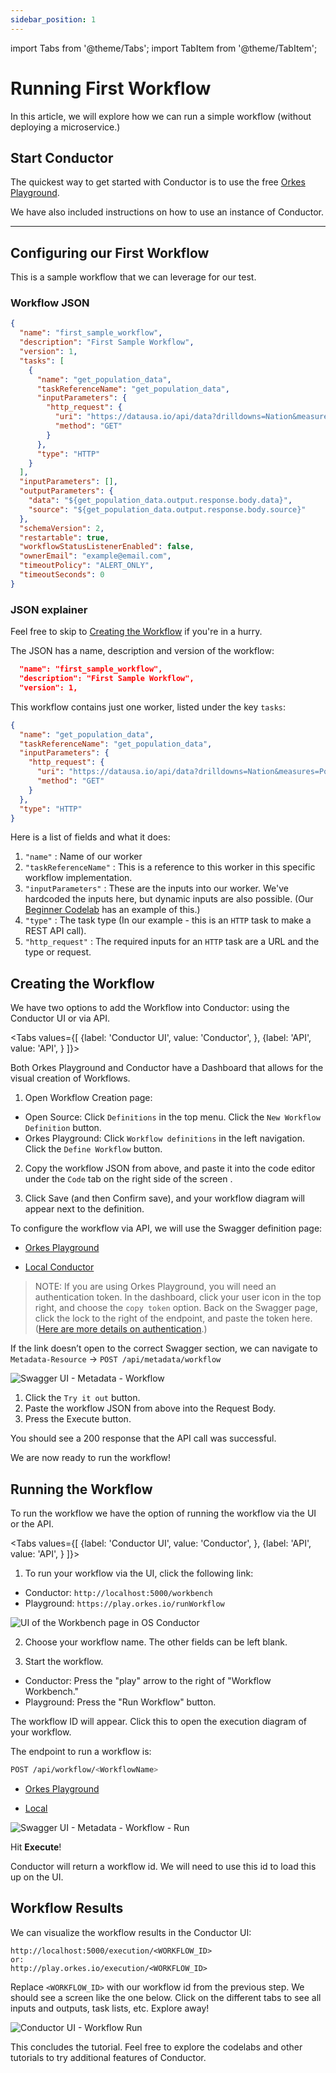 ```yaml
---
sidebar_position: 1
---
```

import Tabs from '@theme/Tabs';
import TabItem from '@theme/TabItem';

# Running First Workflow

In this article, we will explore how we can run a simple workflow (without deploying a microservice.)


## Start Conductor

The quickest way to get started with Conductor is to use the free [Orkes Playground](https://play.orkes.io). 

We have also included instructions on how to use an instance of Conductor.

---

## Configuring our First Workflow

This is a sample workflow that we can leverage for our test.

### Workflow JSON
```json
{
  "name": "first_sample_workflow",
  "description": "First Sample Workflow",
  "version": 1,
  "tasks": [
    {
      "name": "get_population_data",
      "taskReferenceName": "get_population_data",
      "inputParameters": {
        "http_request": {
          "uri": "https://datausa.io/api/data?drilldowns=Nation&measures=Population",
          "method": "GET"
        }
      },
      "type": "HTTP"
    }
  ],
  "inputParameters": [],
  "outputParameters": {
    "data": "${get_population_data.output.response.body.data}",
    "source": "${get_population_data.output.response.body.source}"
  },
  "schemaVersion": 2,
  "restartable": true,
  "workflowStatusListenerEnabled": false,
  "ownerEmail": "example@email.com",
  "timeoutPolicy": "ALERT_ONLY",
  "timeoutSeconds": 0
}
```

### JSON explainer
Feel free to skip to [Creating the Workflow](#creating-the-workflow) if you're in a hurry.

The JSON has a name, description and version of the workflow:

```json
  "name": "first_sample_workflow",
  "description": "First Sample Workflow",
  "version": 1,
```

This workflow contains just one worker, listed under the key `tasks`:
```json
{
  "name": "get_population_data",
  "taskReferenceName": "get_population_data",
  "inputParameters": {
    "http_request": {
      "uri": "https://datausa.io/api/data?drilldowns=Nation&measures=Population",
      "method": "GET"
    }
  },
  "type": "HTTP"
}
```

Here is a list of fields and what it does:

1. `"name"` : Name of our worker
2. `"taskReferenceName"` : This is a reference to this worker in this specific workflow implementation. 
3. `"inputParameters"` : These are the inputs into our worker. We've hardcoded the inputs here, but dynamic inputs are also possible. (Our [Beginner Codelab](/content/docs/codelab/beginner#creating-workflow-definition) has an example of this.)
4. `"type"` : The task type (In our example - this is an `HTTP` task to make a REST API call).
5. `"http_request"` : The required inputs for an `HTTP` task are a URL and the type or request.


## Creating the Workflow

We have two options to add the Workflow into Conductor: using the Conductor UI or via API.


<Tabs values={[
        {label: 'Conductor UI', value: 'Conductor', },
        {label: 'API', value: 'API', }
    ]}>
  
  <TabItem value="Conductor">

Both Orkes Playground and Conductor have a Dashboard that allows for the visual creation of Workflows.

1. Open Workflow Creation page:
* Open Source: Click `Definitions` in the top menu. Click the `New Workflow Definition` button.
* Orkes Playground: Click `Workflow definitions` in the left navigation. Click the `Define Workflow` button.

2.  Copy the workflow JSON from above, and paste it into the code editor under the `Code` tab on the right side of the screen . 

3. Click Save (and then Confirm save), and your workflow diagram will appear next to the definition.

</TabItem>
<TabItem value="API">
To configure the workflow via API, we will use the Swagger definition page:

* [Orkes Playground](https://play.orkes.io/swagger-ui/index.html?configUrl=/api-docs/swagger-config#/metadata-resource/create)

* [Local Conductor](http://localhost:8080/swagger-ui/index.html?configUrl=/api-docs/swagger-config#/metadata-resource/create)

>NOTE: If you are using Orkes Playground, you will need an authentication token.  In the dashboard, click your user icon in the top right, and choose the `copy token` option.  Back on the Swagger page, click the lock to the right of the endpoint, and paste the token here. ([Here are more details on authentication](/content/docs/getting-started/concepts/access-control-applications#prototyping).)

If the link doesn’t open to the correct Swagger section, we can navigate to `Metadata-Resource` -> `POST /api/metadata/workflow`

![Swagger UI - Metadata - Workflow](/img/tutorial/metadataWorkflowPost.png)


1. Click the `Try it out` button.
2. Paste the workflow JSON from above into the Request Body.
3. Press the Execute button. 

You should see a 200 response that the API call was successful.

</TabItem>
</Tabs>

We are now ready to run the workflow!


## Running the Workflow

To run the workflow we have the option of running the workflow via the UI or the API. 

<Tabs values={[
        {label: 'Conductor UI', value: 'Conductor', },
        {label: 'API', value: 'API', }
    ]}>
  
<TabItem value="Conductor">

1. To run your workflow via the UI, click the following link:

* Conductor: `http://localhost:5000/workbench`
* Playground: `https://play.orkes.io/runWorkflow`

![UI of the Workbench page in OS Conductor](/img/workbench.jpg)

2. Choose your workflow name. The other fields can be left blank.  

3. Start the workflow. 
* Conductor: Press the "play" arrow to the right of "Workflow Workbench."
* Playground: Press the "Run Workflow" button.

The workflow ID will appear. Click this to open the execution diagram of your workflow.

</TabItem>
<TabItem value="API">

The endpoint to run a workflow is: 

```bash
POST /api/workflow/<WorkflowName>

```

* [Orkes Playground](https://play.orkes.io/swagger-ui/index.html?configUrl=/api-docs/swagger-config#/workflow-resource/startWorkflow_1)

* [Local](http://localhost:8080/swagger-ui/index.html?configUrl=/api-docs/swagger-config#/workflow-resource/startWorkflow_1)

![Swagger UI - Metadata - Workflow - Run](/img/tutorial/metadataWorkflowRun.png)

Hit **Execute**!

Conductor will return a workflow id. We will need to use this id to load this up on the UI.

</TabItem>
</Tabs>


## Workflow Results


We can visualize the workflow results in the Conductor UI:
```
http://localhost:5000/execution/<WORKFLOW_ID>
or:
http://play.orkes.io/execution/<WORKFLOW_ID>
```

Replace `<WORKFLOW_ID>` with our workflow id from the previous step. We should see a screen like the one below. Click on the different tabs to see all inputs and outputs, task lists, etc. Explore away!

![Conductor UI - Workflow Run](/img/tutorial/workflowLoaded.png)



This concludes the tutorial. Feel free to explore the codelabs and other tutorials to try additional features of Conductor.
